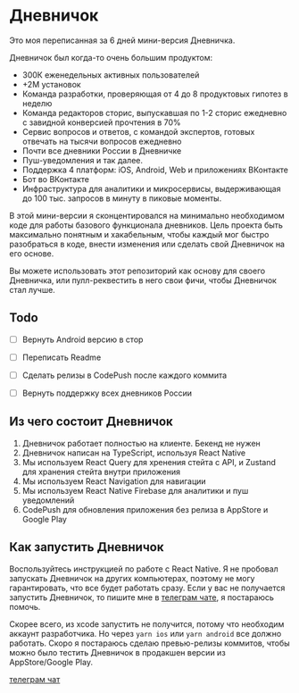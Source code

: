 # Дневничок

Это моя переписанная за 6 дней мини-версия Дневничка.

Дневничок был когда-то очень большим продуктом:
- 300К еженедельных активных пользователей
- +2М установок
- Команда разработки, проверяющая от 4 до 8 продуктовых гипотез в неделю
- Команда редакторов сторис, выпускавшая по 1-2 сторис ежедневно с завидной конверсией прочтения в 70%
- Сервис вопросов и ответов, с командой экспертов, готовых отвечать на тысячи вопросов ежедневно
- Почти все дневники России в Дневничке
- Пуш-уведомления и так далее.
- Поддержка 4 платформ: iOS, Android, Web и приложениях ВКонтакте
- Бот во ВКонтакте
- Инфраструктура для аналитики и микросервисы, выдерживающая до 100 тыс. запросов в минуту в пиковые моменты.


В этой мини-версии я сконцентировался на минимально необходимом коде для работы базового функционала дневников. Цель проекта быть максимально понятным и хакабельным, чтобы каждый мог быстро разобраться в коде, внести изменения или сделать свой Дневничок на его основе.

Вы можете использовать этот репозиторий как основу для своего Дневничка, или пулл-реквестить в него свои фичи, чтобы Дневничок стал лучше.

## Todo
- [ ] Вернуть Android версию в стор
- [ ] Переписать Readme
- [ ] Сделать релизы в CodePush после каждого коммита
- [ ] Вернуть поддержку всех дневников России


## Из чего состоит Дневничок

1. Дневничок работает полностью на клиенте. Бекенд не нужен
2. Дневничок написан на TypeScript, используя React Native
3. Мы используем React Query для хренения стейта с API, и Zustand для хранения стейта внутри приложения
4. Мы используем React Navigation для навигации
5. Мы используем React Native Firebase для аналитики и пуш уведомлений
6. CodePush для обновления приложения без релиза в AppStore и Google Play

## Как запустить Дневничок
Воспользуйтесь инструкцией по работе с React Native. Я не пробовал запускать Дневничок на других компьютерах, поэтому не могу гарантировать, что все будет работать сразу. Если у вас не получается запустить Дневничок, то пишите мне в [телеграм чате](https://t.me/+804g3J7utW9kZWEy), я постараюсь помочь.

Скорее всего, из xcode запустить не получится, потому что необходим аккаунт разработчика. Но через `yarn ios` или `yarn android` все должно работать.
Скоро я постараюсь сделаю превью-релизы коммитов, чтобы можно было тестить Дневничок в продакшен версии из AppStore/Google Play.


[телеграм чат](https://t.me/+804g3J7utW9kZWEy)
